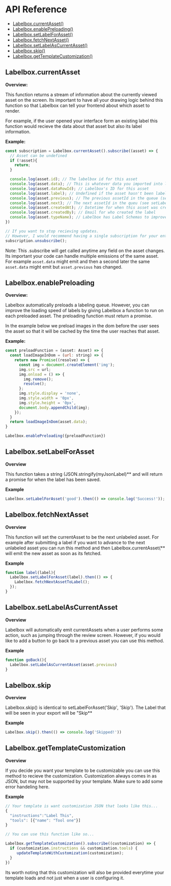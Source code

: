 # API Reference

* [Labelbox.currentAsset()](#labelboxcurrentasset)
* [Labelbox.enablePreloading()](#labelboxenablepreloading)
* [Labelbox.setLabelForAsset()](#labelboxsetlabelforasset)
* [Labelbox.fetchNextAsset()](#labelboxfetchnextasset)
* [Labelbox.setLabelAsCurrentAsset()](#labelboxsetlabelascurrentasset)
* [Labelbox.skip()](#labelboxskip)
* [Labelbox.getTemplateCustomization()](#labelboxgettemplatecustomization)

## Labelbox.currentAsset

**Overview:**

This function returns a stream of information about the currently viewed asset on the screen. Its important to have all your drawing logic behind this function so that Labelbox can tell your frontend about which asset to render.

For example, if the user opened your interface form an existing label this function would recieve the data about that asset but also its label information.

**Example:**

```javascript
const subscription = Labelbox.currentAsset().subscribe((asset) => {
  // Asset can be undefined
  if (!asset){
    return;
  }

  console.log(asset.id); // The labelbox id for this asset
  console.log(asset.data); // This is whatever data you imported into labelbox (E.X. your image url)
  console.log(asset.dataRowId); // Labelbox's ID for this asset
  console.log(asset.label); // Undefined if the asset hasn't been labeled or whatever label you've submitted
  console.log(asset.previous); // The previous assetId in the queue (see setLabelAsCurrentAsset)
  console.log(asset.next); // The next assetId in the queu (see setLabelAsCurrentAsset)
  console.log(asset.createdAt); // Datetime for when this asset was created
  console.log(asset.createdBy); // Email for who created the label
  console.log(asset.typeName); // Labelbox has Label Schemas to improve reporting. This can either be Any or Skip at the moment
})

// If you want to stop recieving updates.
// However, I would recommend having a single subscription for your entire application.
subscription.unsubscribe();
```

Note: This .subscribe will get called anytime any field on the asset changes. Its important your code can handle multiple emissions of the same asset. For example `asset.data` might emit and then a second later the same `asset.data` might emit but `asset.previous` has changed.

## Labelbox.enablePreloading

**Overview:**

Labelbox automatically preloads a labeling queue. However, you can improve the loading speed of labels by giving Labelbox a function to run on each preloaded asset. The preloading function must return a promise.

In the example below we preload images in the dom before the user sees the asset so that it will be cached by the time the user reaches that asset.

**Example:**

```javascript
const preloadFunction = (asset: Asset) => {
  const loadImageInDom = (url: string) => {
    return new Promise((resolve) => {
      const img = document.createElement('img');
      img.src = url;
      img.onload = () => {
        img.remove();
        resolve();
      };
      img.style.display = 'none',
      img.style.width = '0px',
      img.style.height = '0px',
      document.body.appendChild(img);
    });
  }
  return loadImageInDom(asset.data);
}

Labelbox.enablePreloading({preloadFunction})
```

## Labelbox.setLabelForAsset

**Overview**

This function takes a string (JSON.stringify(myJsonLabel)** and will return a promise for when the label has been saved.

**Example**

```javascript
Labelbox.setLabelForAsset('good').then(() => console.log('Success!'));
```

## Labelbox.fetchNextAsset

**Overview**

This function will set the currentAsset to be the next unlabeled asset. For example after submitting a label if you want to advance to the next unlabeled asset you can run this method and then Labelbox.currentAsset(** will emit the new asset as soon as its fetched.

**Example**

```javascript
function label(label){
  Labelbox.setLabelForAsset(label).then(() => {
    Labelbox.fetchNextAssetToLabel();
  });
}
```

## Labelbox.setLabelAsCurrentAsset

**Overview**

Labelbox will automatically emit currentAssets when a user performs some action, such as jumping through the review screen. However, if you would like to add a button to go back to a previous asset you can use this method.

**Example**

```javascript
function goBack(){
  Labelbox.setLabelAsCurrentAsset(asset.previous)
}
```

## Labelbox.skip

**Overview**

Labelbox.skip() is identical to setLabelForAsset('Skip', 'Skip'). The Label that will be seen in your export will be "Skip**

**Example**

```javascript
Labelbox.skip().then(() => console.log('Skipped!'))
```

## Labelbox.getTemplateCustomization

**Overview**

If you decide you want your template to be customizable you can use this method to recieve the customization. Customization always comes in as JSON, but may not be supported by your template. Make sure to add some error handeling here.

**Example**

```javascript
// Your template is want customization JSON that looks like this...
{
  "instructions":"Label This",
  "tools": [{"name": "Tool one"}]
}

// You can use this function like so...

Labelbox.getTemplateCustomization().subscribe((customization) => {
  if (customization.instructions && customization.tools) {
     updateTemplateWithCustomization(customization);
  }
})
```

Its worth noting that this customization will also be provided everytime your template loads and not just when a user is configuring it.
